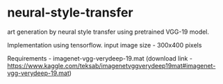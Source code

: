 # neural-style-transfer
art generation by neural style transfer using pretrained VGG-19 model.

Implementation using tensorflow.
input image size - 300x400 pixels

Requirements - imagenet-vgg-verydeep-19.mat (download link - https://www.kaggle.com/teksab/imagenetvggverydeep19mat#imagenet-vgg-verydeep-19.mat)
